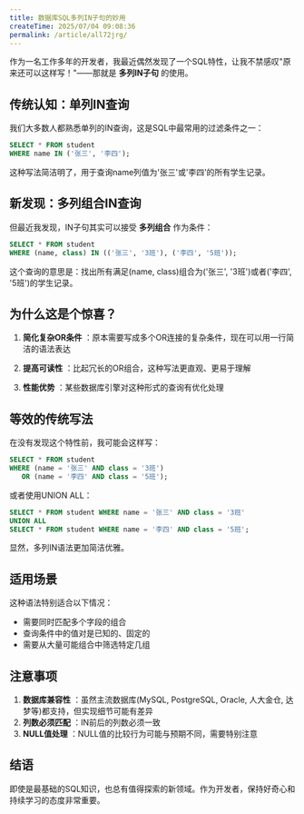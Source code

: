 ```yaml
---
title: 数据库SQL多列IN子句的妙用
createTime: 2025/07/04 09:08:36
permalink: /article/all72jrg/
---
```


作为一名工作多年的开发者，我最近偶然发现了一个SQL特性，让我不禁感叹"原来还可以这样写！"——那就是 **多列IN子句** 的使用。

<!-- more -->

## 传统认知：单列IN查询

我们大多数人都熟悉单列的IN查询，这是SQL中最常用的过滤条件之一：

```sql
SELECT * FROM student 
WHERE name IN ('张三', '李四');
```

这种写法简洁明了，用于查询name列值为'张三'或'李四'的所有学生记录。

## 新发现：多列组合IN查询

但最近我发现，IN子句其实可以接受 **多列组合** 作为条件：

```sql
SELECT * FROM student 
WHERE (name, class) IN (('张三', '3班'), ('李四', '5班'));
```

这个查询的意思是：找出所有满足(name, class)组合为('张三', '3班')或者('李四', '5班')的学生记录。

## 为什么这是个惊喜？

1. **简化复杂OR条件** ：原本需要写成多个OR连接的复杂条件，现在可以用一行简洁的语法表达

2. **提高可读性** ：比起冗长的OR组合，这种写法更直观、更易于理解

3. **性能优势** ：某些数据库引擎对这种形式的查询有优化处理

## 等效的传统写法

在没有发现这个特性前，我可能会这样写：

```sql
SELECT * FROM student 
WHERE (name = '张三' AND class = '3班') 
   OR (name = '李四' AND class = '5班');
```

或者使用UNION ALL：

```sql
SELECT * FROM student WHERE name = '张三' AND class = '3班'
UNION ALL
SELECT * FROM student WHERE name = '李四' AND class = '5班';
```

显然，多列IN语法更加简洁优雅。

## 适用场景

这种语法特别适合以下情况：

- 需要同时匹配多个字段的组合
- 查询条件中的值对是已知的、固定的
- 需要从大量可能组合中筛选特定几组

## 注意事项

1. **数据库兼容性** ：虽然主流数据库(MySQL, PostgreSQL, Oracle, 人大金仓, 达梦等)都支持，但实现细节可能有差异
2. **列数必须匹配** ：IN前后的列数必须一致
3. **NULL值处理** ：NULL值的比较行为可能与预期不同，需要特别注意

## 结语

即使是最基础的SQL知识，也总有值得探索的新领域。作为开发者，保持好奇心和持续学习的态度非常重要。
